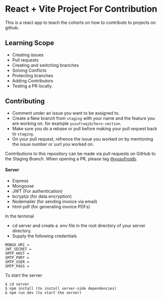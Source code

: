 # React + Vite Project For Contribution
This is a react app to teach the cohorts on how to contribute to projects on github. 

## Learning Scope
- Creating issues
- Pull requests
- Creating and switching branches
- Solving Conflicts
- Protecting branches
- Adding Contributors
- Testing a PR locally.

## Contributing
- Comment under an issue you want to be assigned to.
- Create a New branch from `staging` with your name and the feature you are working on. for example
  `yusufroqib/hero-section`.
- Make sure you do a rebase or pull before making your pull request back to `staging`.
- On your pull request, refrence the issue you worked on by mentioning the issue number or uurl you worked on.

  
Contributions to this repository can be made via pull requests on GitHub to the Staging Branch. When opening a PR, please tag
[@yusufroqib](https://github.com/yusufroqib).


#### Server

- Express
- Mongoose
- JWT (For authentication)
- bcryptjs (for data encryption)
- Nodemailer (for sending invoice via email)
- html-pdf (for generating invoice PDFs)


In the terminal
- cd server and create a .env file in the root directory of your server directory.
- Supply the following credentials

```
MONGO_URI = 
JWT_SECRET = 
SMTP_HOST = 
SMTP_PORT = 
SMTP_USER = 
SMTP_PASS = 

```

To start the server
```
$ cd server
$ npm install (to install server-side dependencies)
& npm run dev (to start the server)
```